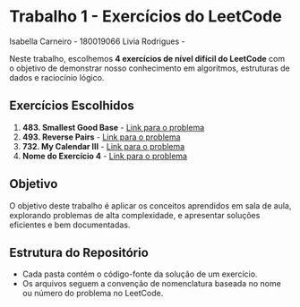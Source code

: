 # Trabalho 1 - Exercícios do LeetCode

Isabella Carneiro - 180019066
Livia Rodrigues - 

Neste trabalho, escolhemos **4 exercícios de nível difícil do LeetCode** com o objetivo de demonstrar nosso conhecimento em algoritmos, estruturas de dados e raciocínio lógico.  

## Exercícios Escolhidos

1. **483. Smallest Good Base** - [Link para o problema](https://leetcode.com/problems/smallest-good-base/description/?envType=problem-list-v2&envId=binary-search)  
2. **493. Reverse Pairs** - [Link para o problema](https://leetcode.com/problems/reverse-pairs/description/?envType=problem-list-v2&envId=binary-search)  
3. **732. My Calendar III** - [Link para o problema](https://leetcode.com/problems/my-calendar-iii/description/?envType=problem-list-v2&envId=binary-search)  
4. **Nome do Exercício 4** - [Link para o problema](URL_DO_PROBLEMA)  

## Objetivo
O objetivo deste trabalho é aplicar os conceitos aprendidos em sala de aula, explorando problemas de alta complexidade, e apresentar soluções eficientes e bem documentadas.

## Estrutura do Repositório
- Cada pasta contém o código-fonte da solução de um exercício.  
- Os arquivos seguem a convenção de nomenclatura baseada no nome ou número do problema no LeetCode.
